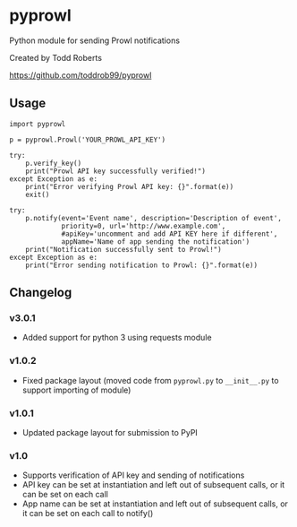 # pyprowl

Python module for sending Prowl notifications

Created by Todd Roberts

https://github.com/toddrob99/pyprowl

## Usage

	import pyprowl

	p = pyprowl.Prowl('YOUR_PROWL_API_KEY')

	try:
		p.verify_key()
		print("Prowl API key successfully verified!")
	except Exception as e:
		print("Error verifying Prowl API key: {}".format(e))
		exit()

	try:
		p.notify(event='Event name', description='Description of event', 
				 priority=0, url='http://www.example.com', 
				 #apiKey='uncomment and add API KEY here if different', 
				 appName='Name of app sending the notification')
		print("Notification successfully sent to Prowl!")
	except Exception as e:
		print("Error sending notification to Prowl: {}".format(e))

## Changelog

### v3.0.1
* Added support for python 3 using requests module

### v1.0.2
* Fixed package layout (moved code from `pyprowl.py` to `__init__.py` to support importing of module)

### v1.0.1
* Updated package layout for submission to PyPI

### v1.0
* Supports verification of API key and sending of notifications
* API key can be set at instantiation and left out of subsequent calls, or it can be set on each call
* App name can be set at instantiation and left out of subsequent calls, or it can be set on each call to notify()
